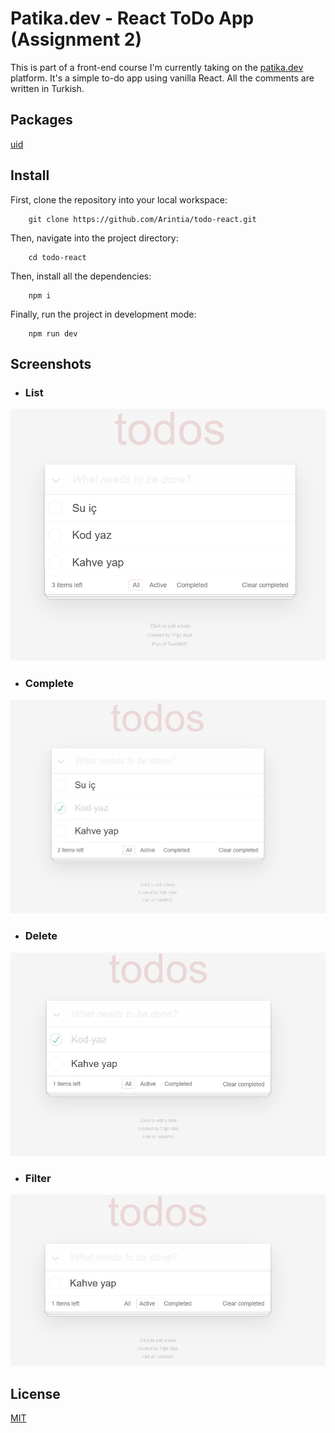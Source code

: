 # Patika.dev - React ToDo App (Assignment 2)
This is part of a front-end course I'm currently taking on the [patika.dev](https://app.patika.dev/) platform.
It's a simple to-do app using vanilla React. All the comments are written in Turkish.

## Packages
[uid](https://www.npmjs.com/package/uid)

## Install
First, clone the repository into your local workspace:
```
    git clone https://github.com/Arintia/todo-react.git
```

Then, navigate into the project directory:
```
    cd todo-react
```

Then, install all the dependencies:
```
    npm i
```

Finally, run the project in development mode:
```
    npm run dev
```

## Screenshots
- ### List
![List](./assets/1.PNG)
- ### Complete
![Complete](./assets/2.jpg)
- ### Delete
![Delete](./assets/3.jpg)
- ### Filter
![Filter](./assets/4.jpg)

## License
[MIT](https://choosealicense.com/licenses/mit/)